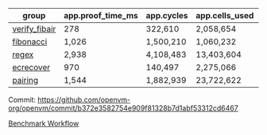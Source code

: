 | group | app.proof_time_ms | app.cycles | app.cells_used | leaf.proof_time_ms | leaf.cycles | leaf.cells_used |
| -- | -- | -- | -- | -- | -- | -- |
| [verify_fibair](https://github.com/openvm-org/openvm/blob/benchmark-results/benchmarks-pr/2126/verify_fibair-b372e3582754e909f81328b7d1abf53312cd6467.md) | 278 |  322,610 |  2,058,654 |- | - | - |
| [fibonacci](https://github.com/openvm-org/openvm/blob/benchmark-results/benchmarks-pr/2126/fibonacci-b372e3582754e909f81328b7d1abf53312cd6467.md) | 1,026 |  1,500,210 |  1,060,232 |- | - | - |
| [regex](https://github.com/openvm-org/openvm/blob/benchmark-results/benchmarks-pr/2126/regex-b372e3582754e909f81328b7d1abf53312cd6467.md) | 2,938 |  4,108,483 |  13,403,604 |- | - | - |
| [ecrecover](https://github.com/openvm-org/openvm/blob/benchmark-results/benchmarks-pr/2126/ecrecover-b372e3582754e909f81328b7d1abf53312cd6467.md) | 970 |  140,497 |  2,275,066 |- | - | - |
| [pairing](https://github.com/openvm-org/openvm/blob/benchmark-results/benchmarks-pr/2126/pairing-b372e3582754e909f81328b7d1abf53312cd6467.md) | 1,544 |  1,882,939 |  23,722,622 |- | - | - |


Commit: https://github.com/openvm-org/openvm/commit/b372e3582754e909f81328b7d1abf53312cd6467

[Benchmark Workflow](https://github.com/openvm-org/openvm/actions/runs/17507236839)
